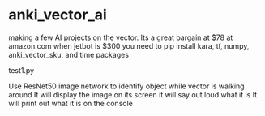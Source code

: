 # anki_vector_ai
making a few AI projects on the vector.  Its a great bargain at $78 at amazon.com when jetbot is $300
you need to pip install kara, tf, numpy, anki_vector_sku, and time packages


test1.py

Use ResNet50 image network to identify object while vector is walking around
It will display the image on its screen
it will say out loud what it is
It will print out what it is on the console

